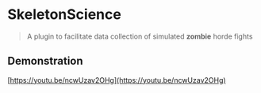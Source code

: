 # SkeletonScience

> A plugin to facilitate data collection of simulated **zombie** horde fights

## Demonstration
[https://youtu.be/ncwUzav2OHg](https://youtu.be/ncwUzav2OHg)